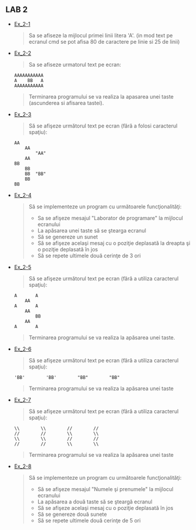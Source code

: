 ## LAB 2

- [Ex_2-1](https://github.com/hdott/UPM-UMFST---Computer-Science/blob/master/Year%20-%201/Semester%201/Fundamentals%20of%20Programming/Lab%202/Ex2_1.c)
    > Sa se afiseze la mijlocul primei linii litera 'A'. (in mod text pe ecranul cmd se pot afisa 80 de caractere pe linie si 25 de linii)
- [Ex_2-2](https://github.com/hdott/UPM-UMFST---Computer-Science/blob/master/Year%20-%201/Semester%201/Fundamentals%20of%20Programming/Lab%202/Ex2_2.c)
    > Sa se afiseze urmatorul text pe ecran:
    ```
    AAAAAAAAAAA
    A    BB   A
    AAAAAAAAAAA
    ```
    > Terminarea programului se va realiza la apasarea unei taste (ascunderea si afisarea tastei).
- [Ex_2-3](https://github.com/hdott/UPM-UMFST---Computer-Science/blob/master/Year%20-%201/Semester%201/Fundamentals%20of%20Programming/Lab%202/Ex2_3.c)
    > Să se afişeze următorul text pe ecran (fără a folosi caracterul spaţiu):
    ```
    AA
        AA
            "AA"
        AA
    BB
        BB
        BB  "BB"
        BB
    BB
    ```
- [Ex_2-4](https://github.com/hdott/UPM-UMFST---Computer-Science/blob/master/Year%20-%201/Semester%201/Fundamentals%20of%20Programming/Lab%202/Ex2_4.c)
    > Să se implementeze un program cu următoarele funcţionalităţi: 
    >   * Sa se afişeze mesajul "Laborator de programare" la mijlocul ecranului
    >   * La apăsarea unei taste să se ştearga ecranul
    >   * Să se genereze un sunet
    >   * Să se afişeze acelaşi mesaj cu o poziţie deplasată la dreapta şi o poziţie deplasată în jos
    >   * Să se repete ultimele două cerinţe de 3 ori
- [Ex_2-5](https://github.com/hdott/UPM-UMFST---Computer-Science/blob/master/Year%20-%201/Semester%201/Fundamentals%20of%20Programming/Lab%202/Ex2_5.c)
    > Să se afişeze următorul text pe ecran (fără a utiliza caracterul spaţiu):
    ```
    A       A
        AA
    A       A
        AA
            BB
        AA
    A       A
    ```
    > Terminarea programului se va realiza la apăsarea unei taste.
- [Ex_2-6](https://github.com/hdott/UPM-UMFST---Computer-Science/blob/master/Year%20-%201/Semester%201/Fundamentals%20of%20Programming/Lab%202/Ex2_6.c)
    > Să se afişeze următorul text pe ecran (fără a utiliza caracterul spaţiu):
    ```
    'BB'        'BB'        "BB"        "BB"
    ```
    > Terminarea programului se va realiza la apăsarea unei taste
- [Ex_2-7](https://github.com/hdott/UPM-UMFST---Computer-Science/blob/master/Year%20-%201/Semester%201/Fundamentals%20of%20Programming/Lab%202/Ex2_7.c)
    > Să se afişeze următorul text pe ecran (fără a utiliza caracterul spaţiu): 
    ```
    \\        \\        //        // 
    //        //        \\        \\ 
    \\        \\        //        // 
    //        //        \\        \\
    ```
    > Terminarea programului se va realiza la apăsarea unei taste
- [Ex_2-8](./Ex2_7.c)
    > Să se implementeze un program cu următoarele funcţionalităţi: 
    >   - Să se afişeze mesajul "Numele şi prenumele" la mijlocul ecranului 
    >   - La apăsarea a două taste să se şteargă ecranul 
    >   - Să se afişeze acelaşi mesaj cu o poziţie deplasată în jos 
    >   - Să se genereze două sunete 
    >   - Să se repete ultimele două cerinţe de 5 ori